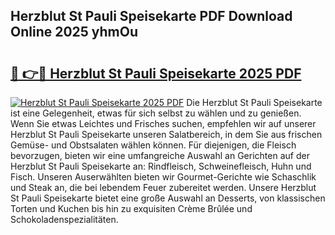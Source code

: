## Herzblut St Pauli Speisekarte PDF Download Online 2025 yhmOu

# <h2><a href="http://gc5yum.nevu.top/?p=Herzblut+St+Pauli+Speisekarte">🔗 👉🔴 Herzblut St Pauli Speisekarte 2025 PDF</a></h2>

[![Herzblut St Pauli Speisekarte 2025 PDF](https://i.imgur.com/dBaPXMq.png)](http://gc5yum.nevu.top/?p=Herzblut+St+Pauli+Speisekarte)
Die Herzblut St Pauli Speisekarte ist eine Gelegenheit, etwas für sich selbst zu wählen und zu genießen. Wenn Sie etwas Leichtes und Frisches suchen, empfehlen wir auf unserer Herzblut St Pauli Speisekarte unseren Salatbereich, in dem Sie aus frischen Gemüse- und Obstsalaten wählen können. Für diejenigen, die Fleisch bevorzugen, bieten wir eine umfangreiche Auswahl an Gerichten auf der Herzblut St Pauli Speisekarte an: Rindfleisch, Schweinefleisch, Huhn und Fisch. Unseren Auserwählten bieten wir Gourmet-Gerichte wie Schaschlik und Steak an, die bei lebendem Feuer zubereitet werden. Unsere Herzblut St Pauli Speisekarte bietet eine große Auswahl an Desserts, von klassischen Torten und Kuchen bis hin zu exquisiten Crème Brûlée und Schokoladenspezialitäten.
